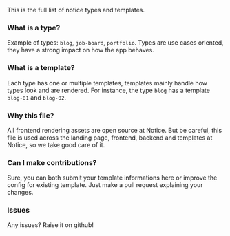 This is the full list of notice types and templates.

### What is a type?
Example of types: `blog`, `job-board`, `portfolio`. Types are use cases oriented, they have a strong impact on how the app behaves.

### What is a template?
Each type has one or multiple templates, templates mainly handle how types look and are rendered. For instance, the type `blog` has a template `blog-01` and `blog-02`.

### Why this file?
All frontend rendering assets are open source at Notice. But be careful, this file is used across the landing page, frontend, backend and templates at Notice, so we take good care of it. 

### Can I make contributions?
Sure, you can both submit your template informations here or improve the config for existing template. Just make a pull request explaining your changes.

### Issues
Any issues? Raise it on github!